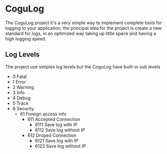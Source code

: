# CoguLog
The CoguLog project it's a very simple way to implement complete tools for logging to your application, the principal idea for the project is create a new standard for logs, in an optimized way taking up little space and having a high logging speed.

## Log Levels
The project use simples log levels but the CoguLog have built-in sub levels
- 0 Fatal
- 1 Error
- 2 Warning
- 3 Info
- 4 Debug
- 5 Trace
- 6 Security
  - 61 Foreign access info
    - 611 Accepted Connection
      - 6111 Save log with IP
      - 6112 Save log without IP
    - 612 Droped Connection
      - 6121 Save log with IP
      - 6122 Save log without IP
